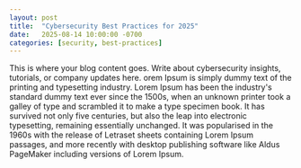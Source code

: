 ```yaml
---
layout: post
title:  "Cybersecurity Best Practices for 2025"
date:   2025-08-14 10:00:00 -0700
categories: [security, best-practices]
---
```


This is where your blog content goes. Write about cybersecurity insights, tutorials, or company updates here. orem Ipsum is simply dummy text of the printing and typesetting industry. Lorem Ipsum has been the industry's standard dummy text ever since the 1500s, when an unknown printer took a galley of type and scrambled it to make a type specimen book. It has survived not only five centuries, but also the leap into electronic typesetting, remaining essentially unchanged. It was popularised in the 1960s with the release of Letraset sheets containing Lorem Ipsum passages, and more recently with desktop publishing software like Aldus PageMaker including versions of Lorem Ipsum.